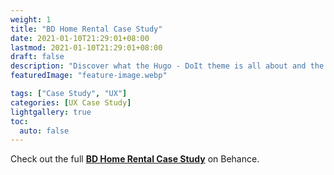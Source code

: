 ```yaml
---
weight: 1
title: "BD Home Rental Case Study"
date: 2021-01-10T21:29:01+08:00
lastmod: 2021-01-10T21:29:01+08:00
draft: false
description: "Discover what the Hugo - DoIt theme is all about and the core-concepts behind it."
featuredImage: "feature-image.webp"

tags: ["Case Study", "UX"]
categories: [UX Case Study]
lightgallery: true
toc:
  auto: false
---
```

Check out the full **[BD Home Rental Case Study](https://www.behance.net/gallery/111050367/Ui-Ux-Case-study-%28BD-Home-Rental%29)** on Behance. 

